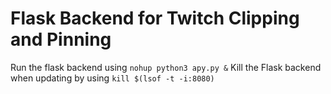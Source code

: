 # Flask Backend for Twitch Clipping and Pinning
Run the flask backend using `nohup python3 apy.py &`
Kill the Flask backend when updating by using `kill $(lsof -t -i:8080)`